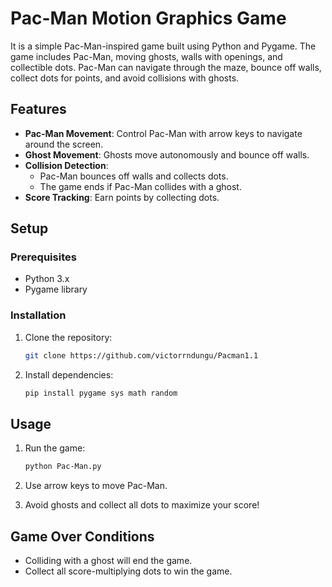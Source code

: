 # Pac-Man Motion Graphics Game

It is a simple Pac-Man-inspired game built using Python and Pygame. The game includes Pac-Man, moving ghosts, walls with openings, and collectible dots. Pac-Man can navigate through the maze, bounce off walls, collect dots for points, and avoid collisions with ghosts.

## Features

- **Pac-Man Movement**: Control Pac-Man with arrow keys to navigate around the screen.
- **Ghost Movement**: Ghosts move autonomously and bounce off walls.
- **Collision Detection**:
  - Pac-Man bounces off walls and collects dots.
  - The game ends if Pac-Man collides with a ghost.
- **Score Tracking**: Earn points by collecting dots.

## Setup

### Prerequisites

- Python 3.x
- Pygame library

### Installation

1. Clone the repository:

    ```bash
    git clone https://github.com/victorrndungu/Pacman1.1
    ```

2. Install dependencies:

    ```bash
    pip install pygame sys math random
    ```

## Usage

1. Run the game:

    ```bash
    python Pac-Man.py
    ```

2. Use arrow keys to move Pac-Man.
3. Avoid ghosts and collect all dots to maximize your score!

## Game Over Conditions

- Colliding with a ghost will end the game.
- Collect all score-multiplying dots to win the game.
